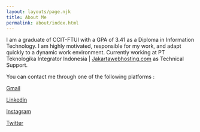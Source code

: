 ```yaml
---
layout: layouts/page.njk
title: About Me
permalink: about/index.html
---
```

I am a graduate of CCIT-FTUI with a GPA of 3.41 as a Diploma in Information Technology. I am highly motivated, responsible for my work, and adapt quickly to a dynamic work environment. Currently working at PT Teknologika Integrator Indonesia | [Jakartawebhosting.com](https://www.jakartawebhosting.com/) as Technical Support.

You can contact me through one of the following platforms :

﻿[﻿Gmail](mailto:alfariziachmad2000@gmail.com)

[L﻿inkedin](https://www.linkedin.com/in/achmad-alfarizi/)

[I﻿nstagram](https://www.instagram.com/alfarizi_achmad/)

[T﻿witter](https://twitter.com/alfarizia_)